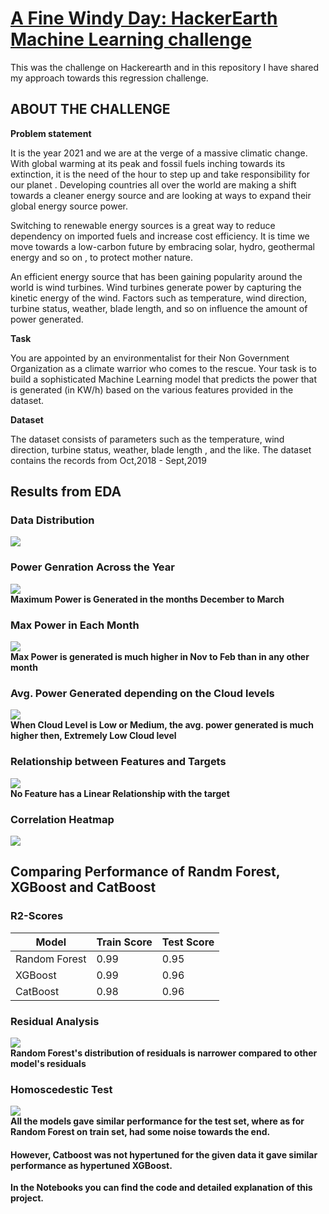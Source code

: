 # [A Fine Windy Day: HackerEarth Machine Learning challenge](https://www.hackerearth.com/challenges/competitive/hackerearth-machine-learning-challenge-predict-windmill-power/)
This was the challenge on Hackerearth and in this repository I have shared my approach towards this regression 
challenge.

## ABOUT THE CHALLENGE
<b>Problem statement</b>
<br>
<p>It is the year 2021 and we are at the verge of a massive climatic change. With global warming at its peak and fossil
 fuels inching towards its extinction, it is the need of the hour to step up and take responsibility for our planet
 . Developing countries all over the world are making a shift towards a cleaner energy source and are looking at ways
  to expand their global energy source power.</p> 

<p>Switching to renewable energy sources is a great way to reduce dependency on imported fuels and increase cost
 efficiency. It is time we move towards a low-carbon future by embracing solar, hydro, geothermal energy and so on
 , to protect mother nature.</p>

<p>An efficient energy source that has been gaining popularity around the world is wind turbines. Wind turbines
 generate power by capturing the kinetic energy of the wind. Factors such as temperature, wind direction, turbine
  status, weather, blade length, and so on influence the amount of power generated.</p>

<b>Task</b>

<p>You are appointed by an environmentalist for their Non Government Organization as a climate warrior who comes to the
 rescue. Your task is to build a sophisticated Machine Learning model that predicts the power that is generated (in
  KW/h) based on the various features provided in the dataset.</p>

<b>Dataset</b>

<p>The dataset consists of parameters such as the temperature, wind direction, turbine status, weather, blade length
, and the like. The dataset contains the records from Oct,2018 - Sept,2019</p>

## Results from EDA

### Data Distribution
<img src="https://github.com/Mohan-Gupta/A-Fine-windy-Day/blob/main/Plots/DataDistribution.png"><br>

### Power Genration Across the Year
<img src="https://github.com/Mohan-Gupta/A-Fine-windy-Day/blob/main/Plots/Power%20Generation%20in%20each%20Trimonth.png"><br>
<b>Maximum Power is Generated in the months December to March</b>

### Max Power in Each Month
<img src="https://github.com/Mohan-Gupta/A-Fine-windy-Day/blob/main/Plots/Max%20Power%20Generated.png"><br>
<b>Max Power is generated is much higher in Nov to Feb than in any other month</b>

### Avg. Power Generated depending on the Cloud levels
<img src="https://github.com/Mohan-Gupta/A-Fine-windy-Day/blob/main/Plots/Avg%20Power%20Cloud%20Levels.png"><br>
<b>When Cloud Level is Low or Medium, the avg. power generated is much higher then, Extremely Low Cloud level</b>

### Relationship between Features and Targets
<img src="https://github.com/Mohan-Gupta/A-Fine-windy-Day/blob/main/Plots/Relationship%20between%20Features%20and%20Targets.png"><br>
<b>No Feature has a Linear Relationship with the target</b>

### Correlation Heatmap
<img src="https://github.com/Mohan-Gupta/A-Fine-windy-Day/blob/main/Plots/Correlation%20Heatmap.png"><br>

## Comparing Performance of Randm Forest, XGBoost and CatBoost
### R2-Scores

| Model| Train Score | Test Score |
| --- | ----------- | ----------- |
| Random Forest | 0.99 | 0.95 |
| XGBoost | 0.99 | 0.96 |
| CatBoost | 0.98 | 0.96 |

### Residual Analysis
<img src="https://github.com/Mohan-Gupta/A-Fine-windy-Day/blob/main/Plots/Residuals.png"><br>
<b>Random Forest's distribution of residuals is narrower compared to other model's residuals</b>

### Homoscedestic Test
<img src="https://github.com/Mohan-Gupta/A-Fine-windy-Day/blob/main/Plots/Homoscedestic.png"><br>
<b>All the models gave similar performance for the test set, where as for Random Forest on train set, had some noise 
towards the end.</b>

#### However, Catboost was not hypertuned for the given data it gave similar performance as hypertuned XGBoost.

<b> In the Notebooks you can find the code and detailed explanation of this project.</b>





